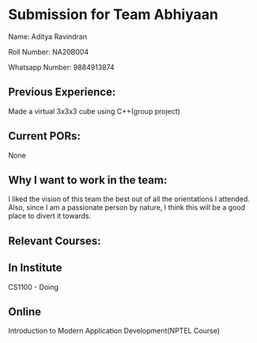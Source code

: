 Submission for Team Abhiyaan
============================

Name: Aditya Ravindran

Roll Number: NA20B004

Whatsapp Number: 9884913874

Previous Experience:
-------------------

Made a virtual 3x3x3 cube using C++(group project)

Current PORs:
-------------

None

Why I want to work in the team:
------------------------------

I liked the vision of this team the best out of all the orientations I attended. Also, since I am a passionate person by nature, I think this will be a good place to divert it towards.

Relevant Courses:
----------------
In Institute
------------
CS1100 - Doing

Online
------
Introduction to Modern Application Development(NPTEL Course)

